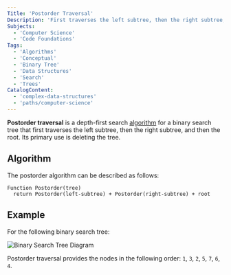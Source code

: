 ```yaml
---
Title: 'Postorder Traversal'
Description: 'First traverses the left subtree, then the right subtree, and then the root.'
Subjects:
  - 'Computer Science'
  - 'Code Foundations'
Tags:
  - 'Algorithms'
  - 'Conceptual'
  - 'Binary Tree'
  - 'Data Structures'
  - 'Search'
  - 'Trees'
CatalogContent:
  - 'complex-data-structures'
  - 'paths/computer-science'
---
```


**Postorder traversal** is a depth-first search [algorithm](https://www.codecademy.com/resources/docs/general/algorithm) for a binary search tree that first traverses the left subtree, then the right subtree, and then the root. Its primary use is deleting the tree.

## Algorithm

The postorder algorithm can be described as follows:

```pseudo
Function Postorder(tree)
  return Postorder(left-subtree) + Postorder(right-subtree) + root
```

## Example

For the following binary search tree:

![Binary Search Tree Diagram](https://raw.githubusercontent.com/Codecademy/docs/main/media/binary-tree-labeled.png)

Postorder traversal provides the nodes in the following order: `1`, `3`, `2`, `5`, `7`, `6`, `4`.
